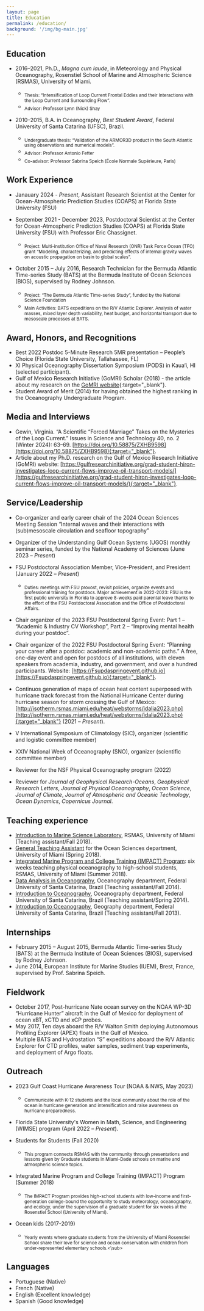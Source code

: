 ```yaml
---
layout: page
title: Education
permalink: /education/
background: '/img/bg-main.jpg'
---
```


## Education
+ 2016–2021, Ph.D., *Magna cum laude*, in Meteorology and Physical Oceanography, Rosenstiel School of Marine and Atmospheric Science (RSMAS), University of Miami.
	+ <sub>Thesis: “Intensification of Loop Current Frontal Eddies and their Interactions with the Loop Current and Surrounding Flow”.</sub>
	+ <sub>Advisor: Professor Lynn (Nick) Shay</sub>

+ 2010–2015, B.A. in Oceanography, *Best Student Award*, Federal University of Santa Catarina (UFSC), Brazil.
	+ <sub>Undergraduate thesis: “Validation of the ARMOR3D product in the South Atlantic using observations and numerical models”.</sub>
	+ <sub>Advisor: Professor Antonio Fetter </sub>
	+ <sub>Co-advisor: Professor Sabrina Speich (École Normale Supérieure, Paris) </sub>

## Work Experience
+ Janauary 2024 - *Present*, Assistant Research Scientist at the Center for Ocean-Atmospheric Prediction Studies (COAPS) at Florida State University (FSU)
+ September 2021 - December 2023, Postdoctoral Scientist at the Center for Ocean-Atmospheric Prediction Studies (COAPS) at Florida State University (FSU) with Professor Eric Chassignet.
	+ <sub>Project: Multi-institution Office of Naval Research (ONR) Task Force Ocean (TFO) grant “Modeling, characterizing, and predicting effects of internal gravity waves on acoustic propagation on basin to global scales”.</sub>

+ October 2015 – July 2016, Research Technician for the Bermuda Atlantic Time-series Study (BATS) at the Bermuda Institute of Ocean Sciences (BIOS), supervised by Rodney Johnson.
	+ <sub>Project: “The Bermuda Atlantic Time-series Study”, funded by the National Science Foundation</sub>
	+ <sub>Main Activities: BATS expeditions on the R/V Atlantic Explorer. Analysis of water masses, mixed layer depth variability, heat budget, and horizontal transport due to mesoscale processes at BATS.</sub>

## Award, Honors, and Recognitions
+ Best 2022 Postdoc 5-Minute Research 5MR presentation – People’s Choice (Florida State University, Tallahassee, FL)
+ XI Physical Oceanography Dissertation Symposium (PODS) in Kaua‘i, HI (selected participant).                                                   
+ Gulf of Mexico Research Initiative (GoMRI) Scholar (2018) - the article about my research on the [GoMRI website](https://gulfresearchinitiative.org/grad-student-hiron-investigates-loop-current-flows-improve-oil-transport-models/){:target="_blank"}.
+ Student Award of Merit (2014) for having obtained the highest ranking in the Oceanography Undergraduate Program.

## Media and Interviews
+ Gewin, Virginia. “A Scientific “Forced Marriage” Takes on the Mysteries of the Loop Current.” Issues in Science and Technology 40, no. 2 (Winter 2024): 63–69. [https://doi.org/10.58875/ZXHB9598](https://doi.org/10.58875/ZXHB9598){:target="_blank"}.
+ Article about my Ph.D. research on the Gulf of Mexico Research Initiative (GoMRI) website: [https://gulfresearchinitiative.org/grad-student-hiron-investigates-loop-current-flows-improve-oil-transport-models/](https://gulfresearchinitiative.org/grad-student-hiron-investigates-loop-current-flows-improve-oil-transport-models/){:target="_blank"}.

## Service/Leadership
+ Co-organizer and early career chair of the 2024 Ocean Sciences Meeting Session “Internal waves and their interactions with (sub)mesoscale circulation and seafloor topography” 

+ Organizer of the Understanding Gulf Ocean Systems (UGOS) monthly seminar series, funded by the National Academy of Sciences (June 2023 – *Present*)

+ FSU Postdoctoral Association Member, Vice-President, and President (January 2022 – *Present*)
	+ <sub>Duties: meetings with FSU provost, revisit policies, organize events and professional training for postdocs.	Major achievement in 2022-2023: FSU is the first public university in Florida to approve 8-weeks paid parental leave thanks to the effort of the FSU Postdoctoral Association and the Office of Postdoctoral Affairs.
 
+ Chair organizer of the 2023 FSU Postdoctoral Spring Event: Part 1 – “Academic & Industry CV Workshop”, Part 2 – “Improving mental health during your postdoc”. 

+ Chair organizer of the 2022 FSU Postdoctoral Spring Event: “Planning your career after a postdoc: academic and non-academic paths.” A free, one-day event and open for postdocs of all institutions, with eleven speakers from academia, industry, and government, and over a hundred participants. Website: [https://Fsupdaspringevent.github.io](https://Fsupdaspringevent.github.io){:target="_blank"}. 

+ Continuos generation of maps of ocean heat content superposed with hurricane track forecast from the National Hurricane Center during hurricane season for storm crossing the Gulf of Mexico: [http://isotherm.rsmas.miami.edu/heat/webstorms/idalia2023.php](http://isotherm.rsmas.miami.edu/heat/webstorms/idalia2023.php){:target="_blank"} (2021 – *Present*).

+ V International Symposium of Climatology (SIC), organizer (scientific and logistic committee member)

+ XXIV National Week of Oceanography (SNO), organizer (scientific committee member)

+ Reviewer for the NSF Physical Oceanography program (2022)

+ Reviewer for *Journal of Geophysical Research-Oceans*, *Geophysical Research Letters*, *Journal of Physical Oceanography*, *Ocean Science*, *Journal of Climate*, *Journal of Atmospheric and Oceanic Technology*, *Ocean Dynamics*, *Copernicus Journal*.

## Teaching experience
+ <ins>Introduction to Marine Science Laboratory</ins>, RSMAS, University of Miami (Teaching assistant/Fall 2018).
+ <ins>General Teaching Assistant</ins> for the Ocean Sciences department, University of Miami (Spring 2018).
+ <ins>Integrated Marine Program and College Training (IMPACT) Program</ins>: six weeks teaching physical oceanography to high-school students, RSMAS, University of Miami (Summer 2018).
+ <ins>Data Analysis in Oceanography</ins>, Oceanography department, Federal University of Santa Catarina, Brazil (Teaching assistant/Fall 2014).
+ <ins>Introduction to Oceanography</ins>, Oceanography department, Federal University of Santa Catarina, Brazil (Teaching assistant/Spring 2014).
+ <ins>Introduction to Oceanography</ins>, Geography department, Federal University of Santa Catarina, Brazil (Teaching assistant/Fall 2013).

## Internships
+ February 2015 – August 2015, Bermuda Atlantic Time-series Study (BATS) at the Bermuda Institute of Ocean Sciences (BIOS), supervised by Rodney Johnson.
+ June 2014, European Institute for Marine Studies (IUEM), Brest, France, supervised by Prof. Sabrina Speich.

## Fieldwork
+ October 2017, Post-hurricane Nate ocean survey on the NOAA WP-3D “Hurricane Hunter” aircraft in the Gulf of Mexico for deployment of ocean xBT, xCTD and xCP probes.
+ May 2017, Ten days aboard the R/V Walton Smith deploying Autonomous Profiling Explorer (APEX) floats in the Gulf of Mexico.
+ Multiple BATS and Hydrostation “S” expeditions aboard the R/V Atlantic Explorer for CTD profiles, water samples, sediment trap experiments, and deployment of Argo floats.

## Outreach
+ 2023 Gulf Coast Hurricane Awareness Tour (NOAA & NWS, May 2023)
	+ <sub>Communicate with K-12 students and the local community about the role of the ocean in hurricane generation and intensification and raise awareness on hurricane preparedness.</sub>  

+ Florida State University's Women in Math, Science, and Engineering (WIMSE) program (April 2022 – *Present*).

+ Students for Students (Fall 2020)
	+ <sub>This program connects RSMAS with the community through presentations and lessons given by Graduate students in Miami-Dade schools on marine and atmospheric science topics.</sub>   

+ Integrated Marine Program and College Training (IMPACT) Program (Summer 2018)
	+ <sub>The IMPACT Program provides high-school students with low-income and first-generation college-bound the opportunity to study meteorology, oceanography, and ecology, under the supervision of a graduate student for six weeks at the Rosenstiel School (University of Miami).</sub>   

+ Ocean kids (2017-2019)
	+ <sub>Yearly events where graduate students from the University of Miami Rosenstiel School share their love for science and ocean conservation with children from under-represented elementary schools.<\sub>

## Languages
+ Portuguese (Native)
+ French (Native)
+ English (Excellent knowledge)
+ Spanish (Good knowledge)

